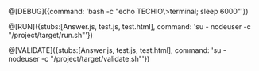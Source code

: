 @[DEBUG]({command: 'bash -c "echo TECHIO\\>terminal; sleep 6000"'})

@[RUN]({stubs:[Answer.js, test.js, test.html], command: 'su - nodeuser -c "/project/target/run.sh"'})

@[VALIDATE]({stubs:[Answer.js, test.js, test.html], command: 'su - nodeuser -c "/project/target/validate.sh"'})
